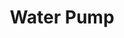 ---
title: Water Pump
type: hardware
desc: These are for pumping water in or out of tanks for acquaponics, irrigation and related uses.
tags:
    - Actuator
    - City
    - Agriculture
---